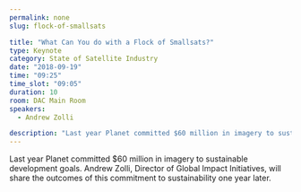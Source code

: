 ```yaml
---
permalink: none
slug: flock-of-smallsats

title: "What Can You do with a Flock of Smallsats?"
type: Keynote
category: State of Satellite Industry
date: "2018-09-19"
time: "09:25"
time_slot: "09:05"
duration: 10
room: DAC Main Room
speakers:
  - Andrew Zolli

description: "Last year Planet committed $60 million in imagery to sustainable development goals. Andrew Zolli, Director of Global Impact Initiatives, will share the outcomes of this commitment to sustainability one year later."
---
```

Last year Planet committed $60 million in imagery to sustainable development goals. Andrew Zolli, Director of Global Impact Initiatives, will share the outcomes of this commitment to sustainability one year later.
